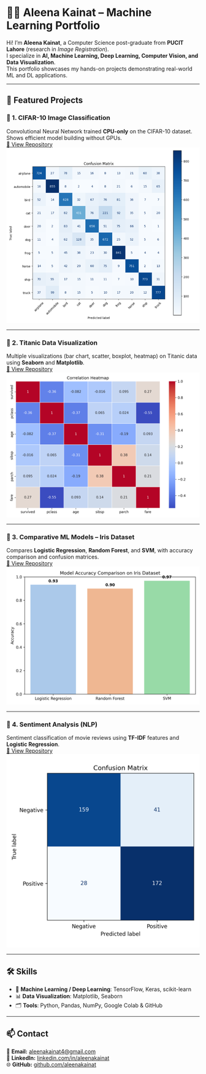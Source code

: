 # 👩‍💻 Aleena Kainat – Machine Learning Portfolio

Hi! I’m **Aleena Kainat**, a Computer Science post-graduate from **PUCIT Lahore** (research in *Image Registration*).  
I specialize in **AI, Machine Learning, Deep Learning, Computer Vision, and Data Visualization**.  
This portfolio showcases my hands-on projects demonstrating real-world ML and DL applications.

---

## 🚀 Featured Projects

### 📌 1. CIFAR-10 Image Classification
Convolutional Neural Network trained **CPU-only** on the CIFAR-10 dataset. Shows efficient model building without GPUs.  
[🔗 View Repository](https://github.com/aleenakainat/cifar10-image-classification)  
![Sample](https://github.com/aleenakainat/cifar10-image-classification/raw/main/sample_outputs/confusion_matrix.png)

---

### 📌 2. Titanic Data Visualization
Multiple visualizations (bar chart, scatter, boxplot, heatmap) on Titanic data using **Seaborn** and **Matplotlib**.  
[🔗 View Repository](https://github.com/aleenakainat/titanic-data-visualization)  
![Sample](https://github.com/aleenakainat/titanic-data-visualization/raw/main/sample_outputs/heatmap_titanic.png)

---

### 📌 3. Comparative ML Models – Iris Dataset
Compares **Logistic Regression**, **Random Forest**, and **SVM**, with accuracy comparison and confusion matrices.  
[🔗 View Repository](https://github.com/aleenakainat/comparative-ml-models-iris)  
![Sample](https://github.com/aleenakainat/comparative-ml-models-iris/raw/main/sample_outputs/accuracy_comparison.png)

---

### 📌 4. Sentiment Analysis (NLP)
Sentiment classification of movie reviews using **TF-IDF** features and **Logistic Regression**.  
[🔗 View Repository](https://github.com/aleenakainat/sentiment-analysis-nlp)  
![Sample](https://github.com/aleenakainat/sentiment-analysis-nlp/raw/main/sample_outputs/confusion_matrix_sentiment.png)

---

## 🛠 Skills
- 🧠 **Machine Learning / Deep Learning**: TensorFlow, Keras, scikit-learn  
- 📊 **Data Visualization**: Matplotlib, Seaborn  
- 🗂 **Tools**: Python, Pandas, NumPy, Google Colab & GitHub  

---

## 📫 Contact
📧 **Email:** aleenakainat4@gmail.com  
💼 **LinkedIn:** [linkedin.com/in/aleenakainat](https://linkedin.com/in/aleena-kainat)  
🌐 **GitHub:** [github.com/aleenakainat](https://github.com/aleenakainat)

